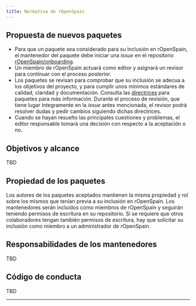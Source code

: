 ```yaml
---
title: Normativa de rOpenSpain
---
```


## Propuesta de nuevos paquetes

- Para que un paquete sea considerado para su inclusión en rOpenSpain, el
  mantenedor del paquete debe iniciar una _issue_ en el repositorio
  [rOpenSpain/onboarding](https://github.com/rOpenSpain/onboarding).
- Un miembro de rOpenSpain actuará como editor y asignará un revisor para
  continuar con el proceso posterior.
- Los paquetes se revisan para comprobar que su inclusión se adecua a los
  objetivos del proyecto, y para cumplir unos mínimos estándares de calidad,
  claridad y documentación. Consulta las [directrices](directrices) para
  paquetes para más información. Durante el proceso de revisión, que tiene
  lugar íntegramente en la _issue_ antes mencionada, el revisor podrá resolver
  dudas y pedir cambios siguiendo dichas directrices.
- Cuando se hayan resuelto las principales cuestiones y problemas, el editor
  responsable tomará una decisión con respecto a la aceptación o no.

## Objetivos y alcance

TBD

## Propiedad de los paquetes

Los autores de los paquetes aceptados mantienen la misma propiedad y rol sobre
los mismos que tenían previa a su inclusión en rOpenSpain. Los mantenedores
serán incluidos como miembros de rOpenSpain y seguirán teniendo permisos de
escritura en su repositorio. Si se requiere que otros colaboradores tengan
también permisos de escritura, hay que solicitar su inclusión como miembro a un
administrador de rOpenSpain.

## Responsabilidades de los mantenedores

TBD

## Código de conducta

TBD

---
